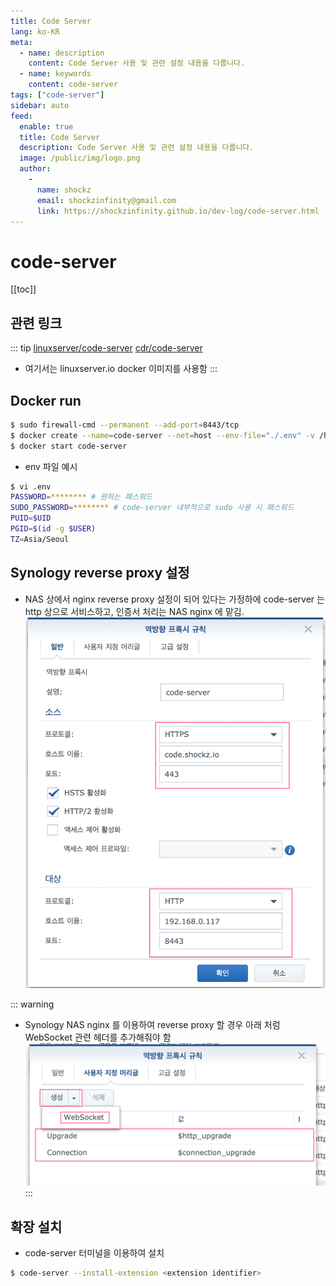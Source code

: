 ```yaml
---
title: Code Server
lang: ko-KR
meta:
  - name: description
    content: Code Server 사용 및 관련 설정 내용을 다룹니다.
  - name: keywords
    content: code-server
tags: ["code-server"]
sidebar: auto
feed:
  enable: true
  title: Code Server
  description: Code Server 사용 및 관련 설정 내용을 다룹니다.
  image: /public/img/logo.png
  author:
    -
      name: shockz
      email: shockzinfinity@gmail.com
      link: https://shockzinfinity.github.io/dev-log/code-server.html
---
```


# code-server

<TagLinks />

[[toc]]

## 관련 링크

::: tip
[linuxserver/code-server](https://www.linuxserver.io/)
[cdr/code-server](https://github.com/cdr/code-server)

- 여기서는 linuxserver.io docker 이미지를 사용함
:::

## Docker run

```bash
$ sudo firewall-cmd --permanent --add-port=8443/tcp
$ docker create --name=code-server --net=host --env-file="./.env" -v /home/shockz/docker/code-server/config:/config --restart unless-stopped linuxserver/code-server
$ docker start code-server
```

- env 파일 예시
```bash
$ vi .env
PASSWORD=******** # 원하는 패스워드
SUDO_PASSWORD=******** # code-server 내부적으로 sudo 사용 시 패스워드
PUID=$UID
PGID=$(id -g $USER)
TZ=Asia/Seoul
```

## Synology reverse proxy 설정

- NAS 상에서 nginx reverse proxy 설정이 되어 있다는 가정하에 code-server 는 http 상으로 서비스하고, 인증서 처리는 NAS nginx 에 맡김.  
![code-server.reverse](./image/code-server.reverse.2.png)

::: warning
- Synology NAS nginx 를 이용하여 reverse proxy 할 경우 아래 처럼 WebSocket 관련 헤더를 추가해줘야 함
![code-server.reverse](./image/code-server.reverse.1.png)
:::

## 확장 설치

- code-server 터미널을 이용하여 설치
```bash
$ code-server --install-extension <extension identifier>
```